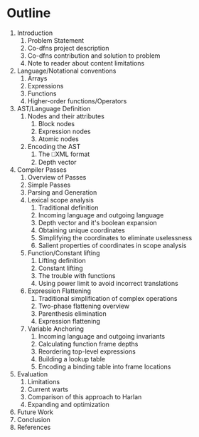 # Outline1. Introduction    1. Problem Statement    2. Co-dfns project description    3. Co-dfns contribution and solution to problem    4. Note to reader about content limitations2. Language/Notational conventions    1. Arrays    2. Expressions    3. Functions    4. Higher-order functions/Operators3. AST/Language Definition    1. Nodes and their attributes        1. Block nodes        2. Expression nodes        3. Atomic nodes    2. Encoding the AST        1. The ⎕XML format        2. Depth vector4. Compiler Passes    1. Overview of Passes    2. Simple Passes    3. Parsing and Generation    4. Lexical scope analysis        1. Traditional definition        2. Incoming language and outgoing language        3. Depth vector and it's boolean expansion        4. Obtaining unique coordinates        5. Simplifying the coordinates to eliminate uselessness        6. Salient properties of coordinates in scope analysis    5. Function/Constant lifting        1. Lifting definition        2. Constant lifting        3. The trouble with functions        4. Using power limit to avoid incorrect translations    6. Expression Flattening        1. Traditional simplification of complex operations        2. Two-phase flattening overview        3. Parenthesis elimination        4. Expression flattening    7. Variable Anchoring        1. Incoming language and outgoing invariants        2. Calculating function frame depths        3. Reordering top-level expressions        4. Building a lookup table        5. Encoding a binding table into frame locations5. Evaluation    1. Limitations    2. Current warts    3. Comparison of this approach to Harlan    4. Expanding and optimization6. Future Work7. Conclusion8. References